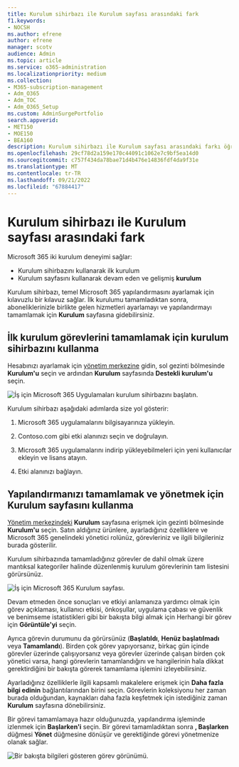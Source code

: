 ```yaml
---
title: Kurulum sihirbazı ile Kurulum sayfası arasındaki fark
f1.keywords:
- NOCSH
ms.author: efrene
author: efrene
manager: scotv
audience: Admin
ms.topic: article
ms.service: o365-administration
ms.localizationpriority: medium
ms.collection:
- M365-subscription-management
- Adm_O365
- Adm_TOC
- Adm_O365_Setup
ms.custom: AdminSurgePortfolio
search.appverid:
- MET150
- MOE150
- BEA160
description: Kurulum sihirbazı ile Kurulum sayfası arasındaki farkı öğrenin.
ms.openlocfilehash: 29cf78d2a159e170c44091c1062e7c9bf5ea14d0
ms.sourcegitcommit: c757f434da78bae71d4b476e14836fdf4da9f31e
ms.translationtype: MT
ms.contentlocale: tr-TR
ms.lasthandoff: 09/21/2022
ms.locfileid: "67884417"
---
```

# <a name="difference-between-the-setup-wizard-and-the-setup-page"></a>Kurulum sihirbazı ile Kurulum sayfası arasındaki fark

Microsoft 365 iki kurulum deneyimi sağlar: 

- Kurulum sihirbazını kullanarak ilk kurulum
- Kurulum sayfasını kullanarak devam eden ve gelişmiş **kurulum**

Kurulum sihirbazı, temel Microsoft 365 yapılandırmasını ayarlamak için kılavuzlu bir kılavuz sağlar. İlk kurulumu tamamladıktan sonra, aboneliklerinizle birlikte gelen hizmetleri ayarlamayı ve yapılandırmayı tamamlamak için **Kurulum** sayfasına gidebilirsiniz.

## <a name="use-the-setup-wizard-to-complete-initial-setup-tasks"></a>İlk kurulum görevlerini tamamlamak için kurulum sihirbazını kullanma

Hesabınızı ayarlamak için [yönetim merkezine](https://go.microsoft.com/fwlink/p/?linkid=2024339) gidin, sol gezinti bölmesinde **Kurulum'u** seçin ve ardından **Kurulum** sayfasında **Destekli kurulum'u** seçin.

![İş için Microsoft 365 Uygulamaları kurulum sihirbazını başlatın.](../../media/o365b-guided-setup.png)

Kurulum sihirbazı aşağıdaki adımlarda size yol gösterir:

1. Microsoft 365 uygulamalarını bilgisayarınıza yükleyin.

2. Contoso.com gibi etki alanınızı seçin ve doğrulayın.

3. Microsoft 365 uygulamalarını indirip yükleyebilmeleri için yeni kullanıcılar ekleyin ve lisans atayın.

4. Etki alanınızı bağlayın.

## <a name="use-the-setup-page-to-complete-and-manage-your-configuration"></a>Yapılandırmanızı tamamlamak ve yönetmek için Kurulum sayfasını kullanma

[Yönetim merkezindeki](https://go.microsoft.com/fwlink/p/?linkid=2024339) **Kurulum** sayfasına erişmek için gezinti bölmesinde **Kurulum'u** seçin. Satın aldığınız ürünlere, ayarladığınız özelliklere ve Microsoft 365 genelindeki yönetici rolünüz, görevleriniz ve ilgili bilgileriniz burada gösterilir.

Kurulum sihirbazında tamamladığınız görevler de dahil olmak üzere mantıksal kategoriler halinde düzenlenmiş kurulum görevlerinin tam listesini görürsünüz.

![İş için Microsoft 365 Kurulum sayfası.](../../media/o365b-setup-page.png)

Devam etmeden önce sonuçları ve etkiyi anlamanıza yardımcı olmak için görev açıklaması, kullanıcı etkisi, önkoşullar, uygulama çabası ve güvenlik ve benimseme istatistikleri gibi bir bakışta bilgi almak için Herhangi bir görev için **Görüntüle'yi** seçin.

Ayrıca görevin durumunu da görürsünüz (**Başlatıldı**, **Henüz başlatılmadı** veya **Tamamlandı**). Birden çok görev yapıyorsanız, birkaç gün içinde görevler üzerinde çalışıyorsanız veya görevler üzerinde çalışan birden çok yönetici varsa, hangi görevlerin tamamlandığını ve hangilerinin hala dikkat gerektirdiğini bir bakışta görerek tamamlama işlemini izleyebilirsiniz. 

Ayarladığınız özelliklerle ilgili kapsamlı makalelere erişmek için **Daha fazla bilgi edinin** bağlantılarından birini seçin. Görevlerin koleksiyonu her zaman burada olduğundan, kaynakları daha fazla keşfetmek için istediğiniz zaman **Kurulum** sayfasına dönebilirsiniz.

Bir görevi tamamlamaya hazır olduğunuzda, yapılandırma işleminde izlenmek için **Başlarken'i** seçin. Bir görevi tamamladıktan sonra **, Başlarken** düğmesi **Yönet** düğmesine dönüşür ve gerektiğinde görevi yönetmenize olanak sağlar.

![Bir bakışta bilgileri gösteren görev görünümü.](../../media/o365b-at-a-glance.png)
